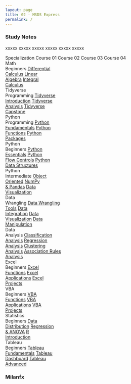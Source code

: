 ```yaml
---
layout: page
title: 02 - MSDS Express
permalink: /
---
```


<h3>Study Notes</h3>

xxxxx xxxxx xxxxx xxxxx xxxxx xxxxx

<div>
  <span class="btn cour1">Specialization</span>
  <span class="btn cour0">Course 01</span>
  <span class="btn cour0">Course 02</span>
  <span class="btn cour0">Course 03</span>
  <span class="btn cour0">Course 04</span>
</div>

<div>
  <span class="btn cour0">Math<br>Beginners</span>
  <a href="/02-MSDS-Express/EXPR01/" class="btn cour1">Differential<br>Calculus</a>
  <a href="/02-MSDS-Express/EXPR02/" class="btn cour2">Linear<br>Algebra</a>
  <a href="/02-MSDS-Express/EXPR03/" class="btn cour3">Integral<br>Calculus</a>
</div>

<div>
  <span class="btn cour0">Tidyverse<br>Programming</span>
  <a href="/02-MSDS-Express/EXPR04/" class="btn cour1">Tidyverse<br>Introduction</a>
  <a href="/02-MSDS-Express/EXPR05/" class="btn cour2">Tidyverse<br>Analysis</a>
  <a href="/02-MSDS-Express/EXPR06/" class="btn cour3">Tidyverse<br>Capstone</a>
</div>

<div>
  <span class="btn cour0">Python<br>Programming</span>
  <a href="/02-MSDS-Express/EXPR07/" class="btn cour1">Python<br>Fundamentals</a>
  <a href="/02-MSDS-Express/EXPR08/" class="btn cour2">Python<br>Functions</a>
  <a href="/02-MSDS-Express/EXPR09/" class="btn cour3">Python<br>Packages</a>
</div>

<div>
  <span class="btn cour0">Python<br>Beginners</span>
  <a href="/02-MSDS-Express/EXPR10/" class="btn cour1">Python<br>Essentials</a>
  <a href="/02-MSDS-Express/EXPR11/" class="btn cour2">Python<br>Flow Controls</a>
  <a href="/02-MSDS-Express/EXPR12/" class="btn cour3">Python<br>Data Structures</a>
</div>

<div>
  <span class="btn cour0">Python<br>Intermediate</span>
  <a href="/02-MSDS-Express/EXPR13/" class="btn cour1">Object<br>Oriented</a>
  <a href="/02-MSDS-Express/EXPR14/" class="btn cour2">NumPy<br>& Pandas</a>
  <a href="/02-MSDS-Express/EXPR15/" class="btn cour3">Data<br>Visualization</a>
</div>

<div>
  <span class="btn cour0">Data<br>Wrangling</span>
  <a href="/02-MSDS-Express/EXPR16/" class="btn cour1">Data Wrangling<br>Tools</a>
  <a href="/02-MSDS-Express/EXPR17/" class="btn cour2">Data<br>Integration</a>
  <a href="/02-MSDS-Express/EXPR18/" class="btn cour3">Data<br>Visualization</a>
  <a href="/02-MSDS-Express/EXPR19/" class="btn cour4">Data<br>Manipulation</a>
</div>

<div>
  <span class="btn cour0">Data<br>Analysis</span>
  <a href="/02-MSDS-Express/EXPR20/" class="btn cour1">Classification<br>Analysis</a>
  <a href="/02-MSDS-Express/EXPR21/" class="btn cour2">Regression<br>Analysis</a>
  <a href="/02-MSDS-Express/EXPR22/" class="btn cour3">Clustering<br>Analysis</a>
  <a href="/02-MSDS-Express/EXPR23/" class="btn cour4">Association Rules<br>Analysis</a>
</div>

<div>
  <span class="btn cour0">Excel<br>Beginners</span>
  <a href="/02-MSDS-Express/EXPR24/" class="btn cour1">Excel<br>Functions</a>
  <a href="/02-MSDS-Express/EXPR25/" class="btn cour2">Excel<br>Applications</a>
  <a href="/02-MSDS-Express/EXPR26/" class="btn cour3">Excel<br>Projects</a>
</div>

<div>
  <span class="btn cour0">VBA<br>Beginners</span>
  <a href="/02-MSDS-Express/EXPR27/" class="btn cour1">VBA<br>Functions</a>
  <a href="/02-MSDS-Express/EXPR28/" class="btn cour2">VBA<br>Applications</a>
  <a href="/02-MSDS-Express/EXPR29/" class="btn cour3">VBA<br>Projects</a>
</div>

<div>
  <span class="btn cour0">Statistics<br>Beginners</span>
  <a href="/02-MSDS-Express/EXPR30/" class="btn cour1">Data<br>Distribution</a>
  <a href="/02-MSDS-Express/EXPR31/" class="btn cour2">Regression<br>& ANOVA</a>
  <a href="/02-MSDS-Express/EXPR32/" class="btn cour3">R<br>Introduction</a>
</div>

<div>
  <span class="btn cour0">Tableau<br>Beginners</span>
  <a href="/02-MSDS-Express/EXPR33/" class="btn cour1">Tableau<br>Fundamentals</a>
  <a href="/02-MSDS-Express/EXPR34/" class="btn cour2">Tableau<br>Dashboard</a>
  <a href="/02-MSDS-Express/EXPR35/" class="btn cour3">Tableau<br>Advanced</a>
</div>

<h3>Milanfx</h3>